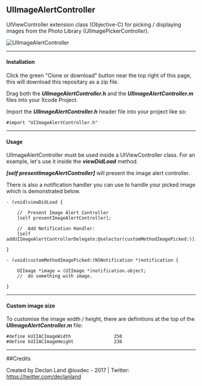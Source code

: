 ## UIImageAlertController

UIViewController extension class (Objective-C) for picking / displaying images from the Photo Library (UIImagePickerController).

![UIImageAlertController](image1.pngraw=true "UIImageAlertController | Declan Land")

------------

#### Installation

Click the green "Clone or download" button near the top right of this page, this will download this repositary as a zip file.

Drag both the ***UIImageAlertController.h*** and the ***UIImageAlertController.m*** files into your Xcode Project.

Import the ***UIImageAlertController.h*** header file into your project like so:

	#import "UIImageAlertController.h"

------------

#### Usage

UIImageAlertController must be used inside a UIViewController class. For an example, let's use it inside the ***viewDidLoad*** method.

***[self presentImageAlertController]*** will present the image alert controller.

There is also a notification handler you can use to handle your picked image which is demonstrated below.

	- (void)viewDidLoad {
	
		//	Present Image Alert Controller
		[self presentImageAlertController];
		
		//	Add Notification Handler:
		[self addUIImageAlertControllerDelegate:@selector(customMethodImagePicked:)];
	
	}
	
	- (void)customMethodImagePicked:(NSNotification *)notification {
	
		UIImage *image = (UIImage *)notification.object;
		//	do something with image.
		
	}

------------

#### Custom image size

To customise the image width / height, there are definitions at the top of the ***UIImageAlertController.m*** file:

	#define kUIIACImageWidth                250
	#define kUIIACImageHeight               230

------------

##Credits

Created by Declan Land @iosdec - 2017 | Twitter: https://twitter.com/declanland
